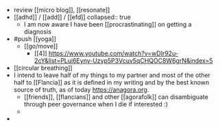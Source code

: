 - review [[micro blog]], [[resonate]]
- [[adhd]] / [[add]] / [[efd]]
  collapsed:: true
	- I am now aware I have been [[procrastinating]] on getting a diagnosis
- #push [[yoga]]
	- [[go/move]]
		- [[4]] https://www.youtube.com/watch?v=wDIr92u-2cY&list=PLui6Eyny-Uzyp5P3Vcuv5qCHQOC8W6grN&index=5
- [[circular breathing]]
- I intend to leave half of my things to my partner and most of the other half to [[Flancia]] as it is defined in my writing and by the best known source of truth, as of today https://anagora.org.
	- [[friends]], [[flancians]] and other [[agorafolk]] can disambiguate through peer governance when I die if interested :)
	-
-
